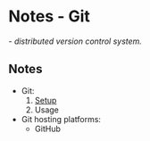 # Notes - Git

*- distributed version control system.*

## Notes

- Git:
    1. [Setup](notes/setup.md)
    1. Usage
- Git hosting platforms:
    - GitHub
